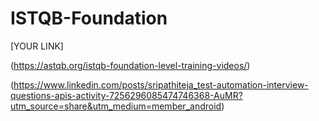 # ISTQB-Foundation
[YOUR LINK] 

(https://astqb.org/istqb-foundation-level-training-videos/)

(https://www.linkedin.com/posts/sripathiteja_test-automation-interview-questions-apis-activity-7256296085474746368-AuMR?utm_source=share&utm_medium=member_android)
